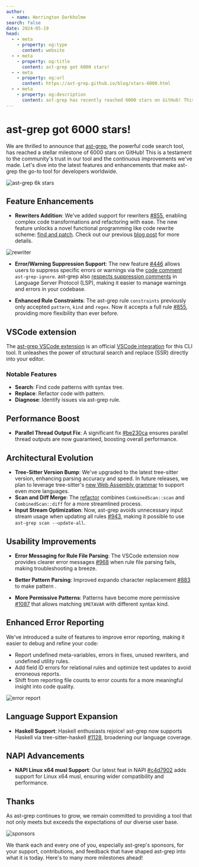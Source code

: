 ```yaml
---
author:
  - name: Herrington Darkholme
search: false
date: 2024-05-19
head:
  - - meta
    - property: og:type
      content: website
  - - meta
    - property: og:title
      content: ast-grep got 6000 stars!
  - - meta
    - property: og:url
      content: https://ast-grep.github.io/blog/stars-6000.html
  - - meta
    - property: og:description
      content: ast-grep has recently reached 6000 stars on GitHub! This is a remarkable achievement for the project and I am deeply grateful for all the support and feedback that I have received from the open source community.
---
```


# ast-grep got 6000 stars!

We are thrilled to announce that [ast-grep](https://ast-grep.github.io/), the powerful code search tool, has reached a stellar milestone of 6000 stars on GitHub! This is a testament to the community's trust in our tool and the continuous improvements we've made. Let's dive into the latest features and enhancements that make ast-grep the go-to tool for developers worldwide.

![ast-grep 6k stars](/image/blog/stars-6k.png)


## Feature Enhancements

- **Rewriters Addition**: We've added support for rewriters [#855](https://github.com/ast-grep/ast-grep/pull/855), enabling complex code transformations and refactoring with ease. The new feature unlocks a novel functional programming like code rewrite scheme: [find and patch](/advanced/find-n-patch.html). Check out our previous [blog post](https://dev.to/herrington_darkholme/find-patch-a-novel-functional-programming-like-code-rewrite-scheme-3964) for more details.

![rewriter](/image/blog/rewriter.png)


- **Error/Warning Suppression Support**: The new feature [#446](https://github.com/ast-grep/ast-grep/pull/446) allows users to suppress specific errors or warnings via the [code comment](/guide/project/lint-rule.html#suppress-linting-error) `ast-grep-ignore`. ast-grep also [respects suppression comments](https://github.com/ast-grep/ast-grep/issues/1019) in Language Server Protocol (LSP), making it easier to manage warnings and errors in your codebase.


- **Enhanced Rule Constraints**: The ast-grep rule `constraints` previously only accepted `pattern`, `kind` and `regex`.
Now it accepts a full rule [#855](https://github.com/ast-grep/ast-grep/pull/855), providing more flexibility than ever before.

## VSCode extension

The [ast-grep VSCode extension](https://marketplace.visualstudio.com/items?itemName=ast-grep.ast-grep-vscode) is an official [VSCode integration](/guide/tools/editors.html) for this CLI tool. It unleashes the power of structural search and replace (SSR) directly into your editor.

### Notable Features
- **Search**: Find code patterns with syntax tree.
- **Replace**: Refactor code with pattern.
- **Diagnose**: Identify issues via ast-grep rule.

## Performance Boost

- **Parallel Thread Output Fix**: A significant fix [#be230ca](https://github.com/ast-grep/ast-grep/commit/be230ca) ensures parallel thread outputs are now guaranteed, boosting overall performance.

## Architectural Evolution

- **Tree-Sitter Version Bump**: We've upgraded to the latest tree-sitter version, enhancing parsing accuracy and speed. In future releases, we plan to leverage tree-sitter's [new Web Assembly grammar](https://zed.dev/blog/language-extensions-part-1) to support even more languages.
- **Scan and Diff Merge**: The [refactor](https://github.com/ast-grep/ast-grep/commit/c78299d2902662cd98bda44f3faf3fbc88439078) combines `CombinedScan::scan` and `CombinedScan::diff` for a more streamlined process.
- **Input Stream Optimization**: Now, ast-grep avoids unnecessary input stream usage when updating all rules [#943](https://github.com/ast-grep/ast-grep/pull/943), making it possible to use `ast-grep scan --update-all`.

## Usability Improvements

- **Error Messaging for Rule File Parsing**: The VSCode extension now provides clearer error messages [#968](https://github.com/ast-grep/ast-grep/pull/968) when rule file parsing fails, making troubleshooting a breeze.

- **Better Pattern Parsing**: Improved expando character replacement [#883](https://github.com/ast-grep/ast-grep/pull/883) to make pattern .
- **More Permissive Patterns**: Patterns have become more permissive [#1087](https://github.com/ast-grep/ast-grep/pull/1087) that allows matching `$METAVAR` with different syntax kind.

## Enhanced Error Reporting

We've introduced a suite of features to improve error reporting, making it easier to debug and refine your code:

- Report undefined meta-variables, errors in fixes, unused rewriters, and undefined utility rules.
- Add field ID errors for relational rules and optimize test updates to avoid erroneous reports.
- Shift from reporting file counts to error counts for a more meaningful insight into code quality.


![error report](/image/blog/error-report.png)



## Language Support Expansion

- **Haskell Support**: Haskell enthusiasts rejoice! ast-grep now supports Haskell via tree-sitter-haskell [#1128](https://github.com/ast-grep/ast-grep/pull/1128), broadening our language coverage.

## NAPI Advancements

- **NAPI Linux x64 musl Support**: Our latest feat in NAPI [#c4d7902](https://github.com/ast-grep/ast-grep/commit/c4d7902) adds support for Linux x64 musl, ensuring wider compatibility and performance.

## Thanks

As ast-grep continues to grow, we remain committed to providing a tool that not only meets but exceeds the expectations of our diverse user base.


![sponsors](/image/blog/sponsor2.png)


We thank each and every one of you, especially ast-grep's sponsors, for your support, contributions, and feedback that have shaped ast-grep into what it is today. Here's to many more milestones ahead!